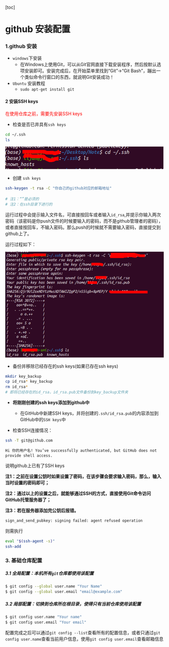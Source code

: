 [toc]
# github 安装配置
### 1.github 安装
- `windows`下安装
  - 在Windows上使用Git，可以从Git官网直接下载安装程序，然后按默认选项安装即可。安装完成后，在开始菜单里找到“Git”->“Git Bash”，蹦出一个类似命令行窗口的东西，就说明Git安装成功！
- `Ubuntu` 安装教程
  - `sudo apt-get install git`
#### 2 安装SSH keys

<p style='color: red; font-size: 18'>在使用仓库之前，需要先安装SSH keys</p>

- 检查是否已井具有`ssh keys`

```bash
cd ~/.ssh
ls
```
![git_ssh1](../images/git/git_ssh1.png)
- 创建 `ssh keys`
```bash
ssh-keygen -t rsa -C "你自己的github对应的邮箱地址"

# 注1：“”是必须的
# 注2：在ssh目录下进行的
```
运行过程中会提示输入文件名，可直接按回车或者输入`id_rsa`,并提示你输入两次密码（该密码是你push文件的时候要输入的密码，而不是github管理者的密码），或者直接按回车，不输入密码。那么push的时候就不需要输入密码，直接提交到github上了。

运行过程如下：

![git_ssh2](../images/git/git_ssh2.png)

- 备份并移除已经存在的ssh keys(如果已存在ssh keys)

```bash
mkdir key_backup
cp id_rsa* key_backup
rm id_rsa*
# 即将已经存在的id_rsa，id_rsa.pub文件备份到key_backup文件夹
```


- **将刚刚创建的ssh keys添加到github中**
  - 在GitHub中新建SSH keys，并将创建的`.ssh/id_rsa.pub`的内容添加到GitHub中的`SSH keys`中

- 检查SSH连接情况：
```bash
ssh -T git@github.com
```
    Hi 你的用户名! You’ve successfully authenticated, but GitHub does not provide shell access.

说明github上已有了SSH keys

**注1：之前在设置公钥时如果设置了密码，在该步骤会要求输入密码，那么，输入当时设置的密码即可；**

**注2：通过以上的设置之后，就能够通过SSH的方式，直接使用Git命令访问GitHub托管服务器了；**

**注3：若在服务器添加完公钥后报错。**
```bash
sign_and_send_pubkey: signing failed: agent refused operation
```
则需执行
```bash
eval "$(ssh-agent -s)"
ssh-add
```

### 3. 基础仓库配置
##### 3.1 *全局配置*：本机所有`git`仓库都使用该配置
```bash
$ git config --global user.name "Your Name"
$ git config --global user.email "email@example.com"
```
##### 3.2 *局部配置*：切换到仓库所在根目录，使得只有当前仓库使用该配置
```bash
$ git config user.name "Your name"
$ git config user.email "Your email"
```
配置完成之后可以通过`git config --list`查看所有的配置信息，或者只通过`git config user.name`查看当前用户信息，使用`git config user.email`查看邮箱信息
